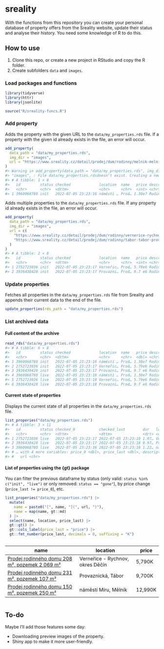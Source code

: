 
<!-- README.md is generated from README.Rmd. Please edit that file -->

# sreality

<!-- badges: start -->

<!-- badges: end -->

With the functions from this repository you can create your personal
database of property offers from the Sreality website, update their
status and analyse their history. You need some knowledge of R to do
this.

## How to use

1.  Clone this repo, or create a new project in RStudio and copy the R
    folder.
2.  Create subfolders `data` and `images`.

### Load packages and functions

``` r
library(tidyverse)
library(httr)
library(jsonlite)

source("R/sreality-funcs.R")
```

### Add property

Adds the property with the given URL to the `data/my_properties.rds`
file. If a property with the given id already exists in the file, an
error will occur.

``` r
add_property(
  data_path = "data/my_properties.rds",
  img_dir = "images",
  url = "https://www.sreality.cz/detail/prodej/dum/rodinny/melnik-melnik-namesti-miru/3960968780"
)
#> Warning in add_property(data_path = "data/my_properties.rds", img_dir =
#> "images", : File data/my_properties.rdsdoesn't exist. Creating a new one.
#> # A tibble: 1 × 8
#>   id         status checked             location  name   price description url  
#>   <chr>      <chr>  <dttm>              <chr>     <chr>  <int> <chr>       <chr>
#> 1 3960968780 init   2022-07-05 23:23:16 náměstí … Prod… 1.30e7 Rodinný dů… http…
```

Adds multiple properties to the `data/my_properties.rds` file. If any
property id already exists in the file, an error will occur.

``` r
add_property(
  data_path = "data/my_properties.rds",
  img_dir = "images",
  url = c(
    "https://www.sreality.cz/detail/prodej/dum/rodinny/vernerice-rychnov-/2752723036",
    "https://www.sreality.cz/detail/prodej/dum/rodinny/tabor-tabor-provaznicka/3936430428"
  )
)
#> # A tibble: 2 × 8
#>   id         status checked             location  name   price description url  
#>   <chr>      <chr>  <dttm>              <chr>     <chr>  <int> <chr>       <chr>
#> 1 2752723036 init   2022-07-05 23:23:17 Verneřic… Prod… 5.79e6 Rodinný dů… http…
#> 2 3936430428 init   2022-07-05 23:23:17 Provazni… Prod… 9.7 e6 Rodinný dů… http…
```

### Update properties

Fetches all properties in the `data/my_properties.rds` file from
Sreality and appends their current data to the end of the file.

``` r
update_properties(rds_path = "data/my_properties.rds")
```

### List archived data

#### Full content of the archive

``` r
read_rds("data/my_properties.rds")
#> # A tibble: 6 × 8
#>   id         status checked             location  name   price description url  
#>   <chr>      <chr>  <dttm>              <chr>     <chr>  <dbl> <chr>       <chr>
#> 1 3960968780 init   2022-07-05 23:23:16 náměstí … Prod… 1.30e7 Rodinný dů… http…
#> 2 2752723036 init   2022-07-05 23:23:17 Verneřic… Prod… 5.79e6 Rodinný dů… http…
#> 3 3936430428 init   2022-07-05 23:23:17 Provazni… Prod… 9.7 e6 Rodinný dů… http…
#> 4 3960968780 live   2022-07-05 23:23:18 náměstí … Prod… 1.30e7 Rodinný dů… <NA> 
#> 5 2752723036 live   2022-07-05 23:23:18 Verneřic… Prod… 5.79e6 Rodinný dů… <NA> 
#> 6 3936430428 live   2022-07-05 23:23:18 Provazni… Prod… 9.7 e6 Rodinný dů… <NA>
```

#### Current state of properties

Displays the current state of all properties in the
`data/my_properties.rds` file.

``` r
list_properies("data/my_properties.rds")
#> # A tibble: 3 × 11
#>   id         status checked_0           checked_last        dur   location name 
#>   <chr>      <chr>  <dttm>              <dttm>              <drt> <chr>    <chr>
#> 1 2752723036 live   2022-07-05 23:23:17 2022-07-05 23:23:18 1.07… Verneři… Prod…
#> 2 3936430428 live   2022-07-05 23:23:17 2022-07-05 23:23:18 0.97… Provazn… Prod…
#> 3 3960968780 live   2022-07-05 23:23:16 2022-07-05 23:23:18 1.22… náměstí… Prod…
#> # … with 4 more variables: price_0 <dbl>, price_last <dbl>, description <chr>,
#> #   url <chr>
```

#### List of properties using the {gt} package

You can filter the previous dataframe by status (only valid: `status
%in% c("init", "live")` or only removed: `status == "gone"`), by price
change (`price_last != price_0`), etc.

``` r
list_properies("data/my_properties.rds") |> 
  mutate(
    name = paste0("[", name, "](", url, ")"),
    name = map(name, gt::md)
  ) |> 
  select(name, location, price_last) |> 
  gt::gt() |> 
  gt::cols_label(price_last = "price") |> 
  gt::fmt_number(price_last, decimals = 0, suffixing = "K")
```

<div id="kznytzkcyz" style="overflow-x:auto;overflow-y:auto;width:auto;height:auto;">
<style>html {
  font-family: -apple-system, BlinkMacSystemFont, 'Segoe UI', Roboto, Oxygen, Ubuntu, Cantarell, 'Helvetica Neue', 'Fira Sans', 'Droid Sans', Arial, sans-serif;
}

#kznytzkcyz .gt_table {
  display: table;
  border-collapse: collapse;
  margin-left: auto;
  margin-right: auto;
  color: #333333;
  font-size: 16px;
  font-weight: normal;
  font-style: normal;
  background-color: #FFFFFF;
  width: auto;
  border-top-style: solid;
  border-top-width: 2px;
  border-top-color: #A8A8A8;
  border-right-style: none;
  border-right-width: 2px;
  border-right-color: #D3D3D3;
  border-bottom-style: solid;
  border-bottom-width: 2px;
  border-bottom-color: #A8A8A8;
  border-left-style: none;
  border-left-width: 2px;
  border-left-color: #D3D3D3;
}

#kznytzkcyz .gt_heading {
  background-color: #FFFFFF;
  text-align: center;
  border-bottom-color: #FFFFFF;
  border-left-style: none;
  border-left-width: 1px;
  border-left-color: #D3D3D3;
  border-right-style: none;
  border-right-width: 1px;
  border-right-color: #D3D3D3;
}

#kznytzkcyz .gt_title {
  color: #333333;
  font-size: 125%;
  font-weight: initial;
  padding-top: 4px;
  padding-bottom: 4px;
  padding-left: 5px;
  padding-right: 5px;
  border-bottom-color: #FFFFFF;
  border-bottom-width: 0;
}

#kznytzkcyz .gt_subtitle {
  color: #333333;
  font-size: 85%;
  font-weight: initial;
  padding-top: 0;
  padding-bottom: 6px;
  padding-left: 5px;
  padding-right: 5px;
  border-top-color: #FFFFFF;
  border-top-width: 0;
}

#kznytzkcyz .gt_bottom_border {
  border-bottom-style: solid;
  border-bottom-width: 2px;
  border-bottom-color: #D3D3D3;
}

#kznytzkcyz .gt_col_headings {
  border-top-style: solid;
  border-top-width: 2px;
  border-top-color: #D3D3D3;
  border-bottom-style: solid;
  border-bottom-width: 2px;
  border-bottom-color: #D3D3D3;
  border-left-style: none;
  border-left-width: 1px;
  border-left-color: #D3D3D3;
  border-right-style: none;
  border-right-width: 1px;
  border-right-color: #D3D3D3;
}

#kznytzkcyz .gt_col_heading {
  color: #333333;
  background-color: #FFFFFF;
  font-size: 100%;
  font-weight: normal;
  text-transform: inherit;
  border-left-style: none;
  border-left-width: 1px;
  border-left-color: #D3D3D3;
  border-right-style: none;
  border-right-width: 1px;
  border-right-color: #D3D3D3;
  vertical-align: bottom;
  padding-top: 5px;
  padding-bottom: 6px;
  padding-left: 5px;
  padding-right: 5px;
  overflow-x: hidden;
}

#kznytzkcyz .gt_column_spanner_outer {
  color: #333333;
  background-color: #FFFFFF;
  font-size: 100%;
  font-weight: normal;
  text-transform: inherit;
  padding-top: 0;
  padding-bottom: 0;
  padding-left: 4px;
  padding-right: 4px;
}

#kznytzkcyz .gt_column_spanner_outer:first-child {
  padding-left: 0;
}

#kznytzkcyz .gt_column_spanner_outer:last-child {
  padding-right: 0;
}

#kznytzkcyz .gt_column_spanner {
  border-bottom-style: solid;
  border-bottom-width: 2px;
  border-bottom-color: #D3D3D3;
  vertical-align: bottom;
  padding-top: 5px;
  padding-bottom: 5px;
  overflow-x: hidden;
  display: inline-block;
  width: 100%;
}

#kznytzkcyz .gt_group_heading {
  padding-top: 8px;
  padding-bottom: 8px;
  padding-left: 5px;
  padding-right: 5px;
  color: #333333;
  background-color: #FFFFFF;
  font-size: 100%;
  font-weight: initial;
  text-transform: inherit;
  border-top-style: solid;
  border-top-width: 2px;
  border-top-color: #D3D3D3;
  border-bottom-style: solid;
  border-bottom-width: 2px;
  border-bottom-color: #D3D3D3;
  border-left-style: none;
  border-left-width: 1px;
  border-left-color: #D3D3D3;
  border-right-style: none;
  border-right-width: 1px;
  border-right-color: #D3D3D3;
  vertical-align: middle;
}

#kznytzkcyz .gt_empty_group_heading {
  padding: 0.5px;
  color: #333333;
  background-color: #FFFFFF;
  font-size: 100%;
  font-weight: initial;
  border-top-style: solid;
  border-top-width: 2px;
  border-top-color: #D3D3D3;
  border-bottom-style: solid;
  border-bottom-width: 2px;
  border-bottom-color: #D3D3D3;
  vertical-align: middle;
}

#kznytzkcyz .gt_from_md > :first-child {
  margin-top: 0;
}

#kznytzkcyz .gt_from_md > :last-child {
  margin-bottom: 0;
}

#kznytzkcyz .gt_row {
  padding-top: 8px;
  padding-bottom: 8px;
  padding-left: 5px;
  padding-right: 5px;
  margin: 10px;
  border-top-style: solid;
  border-top-width: 1px;
  border-top-color: #D3D3D3;
  border-left-style: none;
  border-left-width: 1px;
  border-left-color: #D3D3D3;
  border-right-style: none;
  border-right-width: 1px;
  border-right-color: #D3D3D3;
  vertical-align: middle;
  overflow-x: hidden;
}

#kznytzkcyz .gt_stub {
  color: #333333;
  background-color: #FFFFFF;
  font-size: 100%;
  font-weight: initial;
  text-transform: inherit;
  border-right-style: solid;
  border-right-width: 2px;
  border-right-color: #D3D3D3;
  padding-left: 5px;
  padding-right: 5px;
}

#kznytzkcyz .gt_stub_row_group {
  color: #333333;
  background-color: #FFFFFF;
  font-size: 100%;
  font-weight: initial;
  text-transform: inherit;
  border-right-style: solid;
  border-right-width: 2px;
  border-right-color: #D3D3D3;
  padding-left: 5px;
  padding-right: 5px;
  vertical-align: top;
}

#kznytzkcyz .gt_row_group_first td {
  border-top-width: 2px;
}

#kznytzkcyz .gt_summary_row {
  color: #333333;
  background-color: #FFFFFF;
  text-transform: inherit;
  padding-top: 8px;
  padding-bottom: 8px;
  padding-left: 5px;
  padding-right: 5px;
}

#kznytzkcyz .gt_first_summary_row {
  border-top-style: solid;
  border-top-color: #D3D3D3;
}

#kznytzkcyz .gt_first_summary_row.thick {
  border-top-width: 2px;
}

#kznytzkcyz .gt_last_summary_row {
  padding-top: 8px;
  padding-bottom: 8px;
  padding-left: 5px;
  padding-right: 5px;
  border-bottom-style: solid;
  border-bottom-width: 2px;
  border-bottom-color: #D3D3D3;
}

#kznytzkcyz .gt_grand_summary_row {
  color: #333333;
  background-color: #FFFFFF;
  text-transform: inherit;
  padding-top: 8px;
  padding-bottom: 8px;
  padding-left: 5px;
  padding-right: 5px;
}

#kznytzkcyz .gt_first_grand_summary_row {
  padding-top: 8px;
  padding-bottom: 8px;
  padding-left: 5px;
  padding-right: 5px;
  border-top-style: double;
  border-top-width: 6px;
  border-top-color: #D3D3D3;
}

#kznytzkcyz .gt_striped {
  background-color: rgba(128, 128, 128, 0.05);
}

#kznytzkcyz .gt_table_body {
  border-top-style: solid;
  border-top-width: 2px;
  border-top-color: #D3D3D3;
  border-bottom-style: solid;
  border-bottom-width: 2px;
  border-bottom-color: #D3D3D3;
}

#kznytzkcyz .gt_footnotes {
  color: #333333;
  background-color: #FFFFFF;
  border-bottom-style: none;
  border-bottom-width: 2px;
  border-bottom-color: #D3D3D3;
  border-left-style: none;
  border-left-width: 2px;
  border-left-color: #D3D3D3;
  border-right-style: none;
  border-right-width: 2px;
  border-right-color: #D3D3D3;
}

#kznytzkcyz .gt_footnote {
  margin: 0px;
  font-size: 90%;
  padding-left: 4px;
  padding-right: 4px;
  padding-left: 5px;
  padding-right: 5px;
}

#kznytzkcyz .gt_sourcenotes {
  color: #333333;
  background-color: #FFFFFF;
  border-bottom-style: none;
  border-bottom-width: 2px;
  border-bottom-color: #D3D3D3;
  border-left-style: none;
  border-left-width: 2px;
  border-left-color: #D3D3D3;
  border-right-style: none;
  border-right-width: 2px;
  border-right-color: #D3D3D3;
}

#kznytzkcyz .gt_sourcenote {
  font-size: 90%;
  padding-top: 4px;
  padding-bottom: 4px;
  padding-left: 5px;
  padding-right: 5px;
}

#kznytzkcyz .gt_left {
  text-align: left;
}

#kznytzkcyz .gt_center {
  text-align: center;
}

#kznytzkcyz .gt_right {
  text-align: right;
  font-variant-numeric: tabular-nums;
}

#kznytzkcyz .gt_font_normal {
  font-weight: normal;
}

#kznytzkcyz .gt_font_bold {
  font-weight: bold;
}

#kznytzkcyz .gt_font_italic {
  font-style: italic;
}

#kznytzkcyz .gt_super {
  font-size: 65%;
}

#kznytzkcyz .gt_two_val_uncert {
  display: inline-block;
  line-height: 1em;
  text-align: right;
  font-size: 60%;
  vertical-align: -0.25em;
  margin-left: 0.1em;
}

#kznytzkcyz .gt_footnote_marks {
  font-style: italic;
  font-weight: normal;
  font-size: 75%;
  vertical-align: 0.4em;
}

#kznytzkcyz .gt_asterisk {
  font-size: 100%;
  vertical-align: 0;
}

#kznytzkcyz .gt_slash_mark {
  font-size: 0.7em;
  line-height: 0.7em;
  vertical-align: 0.15em;
}

#kznytzkcyz .gt_fraction_numerator {
  font-size: 0.6em;
  line-height: 0.6em;
  vertical-align: 0.45em;
}

#kznytzkcyz .gt_fraction_denominator {
  font-size: 0.6em;
  line-height: 0.6em;
  vertical-align: -0.05em;
}
</style>
<table class="gt_table">
  
  <thead class="gt_col_headings">
    <tr>
      <th class="gt_col_heading gt_columns_bottom_border gt_center" rowspan="1" colspan="1">name</th>
      <th class="gt_col_heading gt_columns_bottom_border gt_left" rowspan="1" colspan="1">location</th>
      <th class="gt_col_heading gt_columns_bottom_border gt_right" rowspan="1" colspan="1">price</th>
    </tr>
  </thead>
  <tbody class="gt_table_body">
    <tr><td class="gt_row gt_center"><a href="https://www.sreality.cz/detail/prodej/dum/rodinny/vernerice-rychnov-/2752723036">Prodej rodinného domu 208 m², pozemek 2 069 m²</a></td>
<td class="gt_row gt_left">Verneřice - Rychnov, okres Děčín</td>
<td class="gt_row gt_right">5,790K</td></tr>
    <tr><td class="gt_row gt_center"><a href="https://www.sreality.cz/detail/prodej/dum/rodinny/tabor-tabor-provaznicka/3936430428">Prodej rodinného domu 231 m², pozemek 107 m²</a></td>
<td class="gt_row gt_left">Provaznická, Tábor</td>
<td class="gt_row gt_right">9,700K</td></tr>
    <tr><td class="gt_row gt_center"><a href="https://www.sreality.cz/detail/prodej/dum/rodinny/melnik-melnik-namesti-miru/3960968780">Prodej rodinného domu 150 m², pozemek 250 m²</a></td>
<td class="gt_row gt_left">náměstí Míru, Mělník</td>
<td class="gt_row gt_right">12,990K</td></tr>
  </tbody>
  
  
</table>
</div>

## To-do

Maybe I’ll add those features some day:

  - Downloading preview images of the property.
  - Shiny app to make it more user-friendly.
